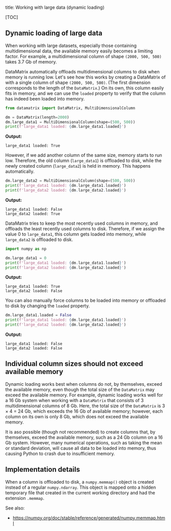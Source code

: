 title: Working with large data (dynamic loading)


[TOC]


## Dynamic loading of large data

When working with large datasets, especially those containing multidimensional data, the available memory easily becomes a limiting factor. For example, a multidimensional column of shape `(2000, 500, 500)` takes 3.7 Gb of memory.

DataMatrix automatically offloads multidimensional columns to disk when memory is running low. Let's see how this works by creating a DataMatrix of with a single column of shape `(2000, 500, 500)`. (The first dimension corresponds to the length of the `DataMatrix`.) On its own, this column easily fits in memory, and we can use the `loaded` property to verify that the column has indeed been loaded into memory.


~~~python
from datamatrix import DataMatrix, MultiDimensionalColumn

dm = DataMatrix(length=2000)
dm.large_data1 = MultiDimensionalColumn(shape=(500, 500))
print(f'large_data1 loaded: {dm.large_data1.loaded}')
~~~

__Output:__

~~~
large_data1 loaded: True
~~~


However, if we add another column of the same size, memory starts to run low. Therefore, the old column (`large_data1`) is offloaded to disk, while the newly created column (`large_data2`) is held in memory. This happens automatically. 


~~~python
dm.large_data2 = MultiDimensionalColumn(shape=(500, 500))
print(f'large_data1 loaded: {dm.large_data1.loaded}')
print(f'large_data2 loaded: {dm.large_data2.loaded}')
~~~

__Output:__

~~~
large_data1 loaded: False
large_data2 loaded: True
~~~


DataMatrix tries to keep the most recently used columns in memory, and offloads the least recently used columns to disk. Therefore, if we assign the value 0 to `large_data1`, this column gets loaded into memory, while `large_data2` is offloaded to disk.


~~~python
import numpy as np

dm.large_data1 = 0
print(f'large_data1 loaded: {dm.large_data1.loaded}')
print(f'large_data2 loaded: {dm.large_data2.loaded}')
~~~

__Output:__

~~~
large_data1 loaded: True
large_data2 loaded: False
~~~


You can also manually force columns to be loaded into memory or offloaded to disk by changing the `loaded` property.


~~~python
dm.large_data1.loaded = False
print(f'large_data1 loaded: {dm.large_data1.loaded}')
print(f'large_data2 loaded: {dm.large_data2.loaded}')
~~~

__Output:__

~~~
large_data1 loaded: False
large_data2 loaded: False
~~~

## Individual column sizes should not exceed available memory

Dynamic loading works best when columns do not, by themselves, exceed the available memory, even though the total size of the `DataMatrix` may exceed the available memory. For example, dynamic loading works well for a 16 Gb system when working with a `DataMatrix` that consists of 3 multidimensional columns of 8 Gb. Here, the total size of the `DataMatrix` is 3 × 4 = 24 Gb, which exceeds the 16 Gb of available memory; however, each column on its own is only 8 Gb, which does not exceed the available memory.

It is aso possible (though not recommended) to create columns that, by themselves, exceed the available memory, such as a 24 Gb column on a 16 Gb system. However, many numerical operations, such as taking the mean or standard deviation, will cause all data to be loaded into memory, thus causing Python to crash due to insufficient memory.


## Implementation details

When a column is offloaded to disk, a `numpy.memmap()` object is created instead of a regular `numpy.ndarray`. This object is mapped onto a hidden temporary file that created in the current working directory and had the extension `.memmap`.

See also:

- <https://numpy.org/doc/stable/reference/generated/numpy.memmap.html>
